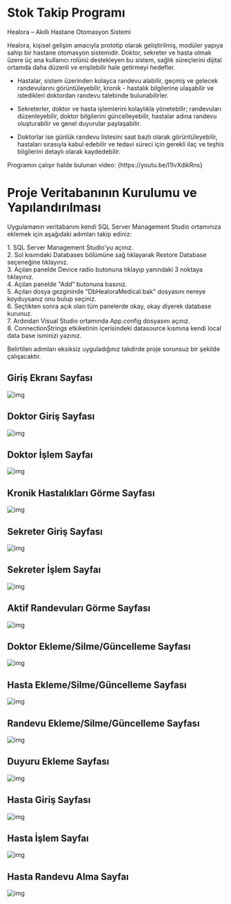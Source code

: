 # Stok Takip Programı

Healora – Akıllı Hastane Otomasyon Sistemi

Healora, kişisel gelişim amacıyla prototip olarak geliştirilmiş, modüler yapıya sahip bir hastane otomasyon sistemidir. Doktor, sekreter ve hasta olmak üzere üç ana kullanıcı rolünü destekleyen bu sistem, sağlık süreçlerini dijital ortamda daha düzenli ve erişilebilir hale getirmeyi hedefler.

- Hastalar, sistem üzerinden kolayca randevu alabilir, geçmiş ve gelecek randevularını görüntüleyebilir, kronik - hastalık bilgilerine ulaşabilir ve istedikleri doktordan randevu talebinde bulunabilirler.

- Sekreterler, doktor ve hasta işlemlerini kolaylıkla yönetebilir; randevuları düzenleyebilir, doktor bilgilerini güncelleyebilir, hastalar adına randevu oluşturabilir ve genel duyurular paylaşabilir.

- Doktorlar ise günlük randevu listesini saat bazlı olarak görüntüleyebilir, hastaları sırasıyla kabul edebilir ve tedavi süreci için gerekli ilaç ve teşhis bilgilerini detaylı olarak kaydedebilir.

<p>Programın çalışır halde bulunan video: {https://youtu.be/I1IvXdikRns}
 
# Proje Veritabanının Kurulumu ve Yapılandırılması
<p>Uygulamanın veritabanını kendi SQL Server Management Studio ortamınıza eklemek için aşağıdaki adımları takip ediniz:</p>
1. SQL Server Management Studio'yu açınız. <br>
2. Sol kısımdaki Databases bölümüne sağ tıklayarak Restore Database seçeneğine tıklayınız.<br>
3. Açılan panelde Device radio butonuna tıklayıp yanındaki 3 noktaya tıklayınız.<br>
4. Açılan panelde "Add" butonuna basınız.<br>
5. Açılan dosya gezgininde "DbHealoraMedical.bak" dosyasını nereye koyduysanız onu bulup seçiniz.<br>
6. Seçtikten sonra açık olan tüm panelerde okay, okay diyerek database kurunuz. <br>
7. Ardından Visual Studio ortamında App.config dosyasını açınız. <br>
8. ConnectionStrings etkiketinin içerisindeki datasource kısmına kendi local data base isminizi yazınız. <br>

Belirtilen adımları eksiksiz uyguladığınız takdirde proje sorunsuz bir şekilde çalışacaktır.

## Giriş Ekranı Sayfası

![img](Screenshots/direction.png)

## Doktor Giriş Sayfası

![img](Screenshots/dr1.png)

## Doktor İşlem Sayfaı

![img](Screenshots/dr2.png)

## Kronik Hastalıkları Görme Sayfası

![img](Screenshots/dr3.png)

## Sekreter Giriş Sayfası

![img](Screenshots/skt1.png)

## Sekreter İşlem Sayfaı

![img](Screenshots/skt2.png)

## Aktif Randevuları Görme Sayfası

![img](Screenshots/skt3.png)

## Doktor Ekleme/Silme/Güncelleme Sayfası

![img](Screenshots/skt4.png)

## Hasta Ekleme/Silme/Güncelleme Sayfası

![img](Screenshots/skt5.png)

## Randevu Ekleme/Silme/Güncelleme Sayfası

![img](Screenshots/skt6.png)

## Duyuru Ekleme Sayfası

![img](Screenshots/dy1.png)

## Hasta Giriş Sayfası

![img](Screenshots/pt1.png)

## Hasta İşlem Sayfaı

![img](Screenshots/pt2.png)

## Hasta Randevu Alma Sayfaı

![img](Screenshots/pt3.png)

